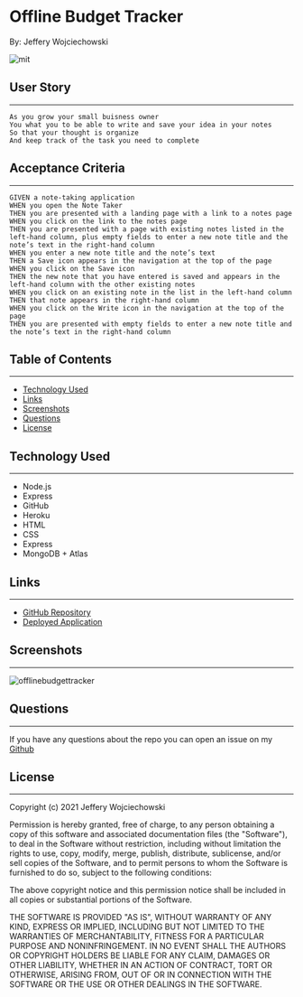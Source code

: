 # Offline Budget Tracker
By: Jeffery Wojciechowski

![mit](https://img.shields.io/badge/license-MIT-brightgreen)


## User Story
___
```
As you grow your small buisness owner
You what you to be able to write and save your idea in your notes
So that your thought is organize
And keep track of the task you need to complete
```


## Acceptance Criteria
___

```
GIVEN a note-taking application
WHEN you open the Note Taker
THEN you are presented with a landing page with a link to a notes page
WHEN you click on the link to the notes page
THEN you are presented with a page with existing notes listed in the left-hand column, plus empty fields to enter a new note title and the note’s text in the right-hand column
WHEN you enter a new note title and the note’s text
THEN a Save icon appears in the navigation at the top of the page
WHEN you click on the Save icon
THEN the new note that you have entered is saved and appears in the left-hand column with the other existing notes
WHEN you click on an existing note in the list in the left-hand column
THEN that note appears in the right-hand column
WHEN you click on the Write icon in the navigation at the top of the page
THEN you are presented with empty fields to enter a new note title and the note’s text in the right-hand column
```

## Table of Contents
---

* [Technology Used](#technology-used)
* [Links](#links)
* [Screenshots](#Screenshots)
* [Questions](#questions)
* [License](#License)

## Technology Used
___

* Node.js
* Express
* GitHub
* Heroku
* HTML
* CSS
* Express
* MongoDB + Atlas



## Links
___
- [GitHub Repository](https://github.com/Jefferywojo98/OfflineBudgetTrackers)
- [Deployed Application](https://jeffery-note-maker.herokuapp.com/)


## Screenshots
___

![offlinebudgettracker](https://user-images.githubusercontent.com/87153472/148507450-8cc21480-9937-422c-85fd-1563992f645b.png)



## Questions
___

If you have any questions about the repo you can open an issue on my [Github](https://github.com/Jefferywojo98/Note-Taking/issues)

## License
___

Copyright (c) 2021 Jeffery Wojciechowski

Permission is hereby granted, free of charge, to any person obtaining a copy
of this software and associated documentation files (the "Software"), to deal
in the Software without restriction, including without limitation the rights
to use, copy, modify, merge, publish, distribute, sublicense, and/or sell
copies of the Software, and to permit persons to whom the Software is
furnished to do so, subject to the following conditions:

The above copyright notice and this permission notice shall be included in all
copies or substantial portions of the Software.

THE SOFTWARE IS PROVIDED "AS IS", WITHOUT WARRANTY OF ANY KIND, EXPRESS OR
IMPLIED, INCLUDING BUT NOT LIMITED TO THE WARRANTIES OF MERCHANTABILITY,
FITNESS FOR A PARTICULAR PURPOSE AND NONINFRINGEMENT. IN NO EVENT SHALL THE
AUTHORS OR COPYRIGHT HOLDERS BE LIABLE FOR ANY CLAIM, DAMAGES OR OTHER
LIABILITY, WHETHER IN AN ACTION OF CONTRACT, TORT OR OTHERWISE, ARISING FROM,
OUT OF OR IN CONNECTION WITH THE SOFTWARE OR THE USE OR OTHER DEALINGS IN THE
SOFTWARE.
